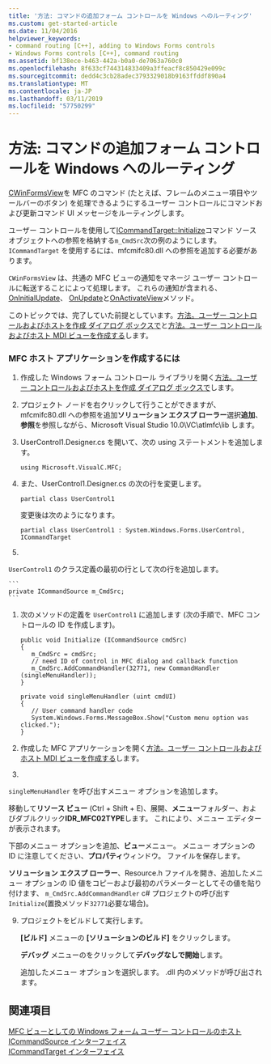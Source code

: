 ```yaml
---
title: '方法: コマンドの追加フォーム コントロールを Windows へのルーティング'
ms.custom: get-started-article
ms.date: 11/04/2016
helpviewer_keywords:
- command routing [C++], adding to Windows Forms controls
- Windows Forms controls [C++], command routing
ms.assetid: bf138ece-b463-442a-b0a0-de7063a760c0
ms.openlocfilehash: 8f633cf744314833409a3ffeacf8c850429e099c
ms.sourcegitcommit: dedd4c3cb28adec3793329018b9163ffddf890a4
ms.translationtype: MT
ms.contentlocale: ja-JP
ms.lasthandoff: 03/11/2019
ms.locfileid: "57750299"
---
```

# <a name="how-to-add-command-routing-to-the-windows-forms-control"></a>方法: コマンドの追加フォーム コントロールを Windows へのルーティング

[CWinFormsView](../mfc/reference/cwinformsview-class.md)を MFC のコマンド (たとえば、フレームのメニュー項目やツールバーのボタン) を処理できるようにするユーザー コントロールにコマンドおよび更新コマンド UI メッセージをルーティングします。

ユーザー コントロールを使用して[ICommandTarget::Initialize](../mfc/reference/icommandtarget-interface.md#initialize)コマンド ソース オブジェクトへの参照を格納する`m_CmdSrc`次の例のようにします。 
  `ICommandTarget` を使用するには、mfcmifc80.dll への参照を追加する必要があります。

`CWinFormsView` は、共通の MFC ビューの通知をマネージ ユーザー コントロールに転送することによって処理します。 これらの通知が含まれる、 [OnInitialUpdate](../mfc/reference/iview-interface.md#oninitialupdate)、 [OnUpdate](../mfc/reference/iview-interface.md#onupdate)と[OnActivateView](../mfc/reference/iview-interface.md#onactivateview)メソッド。

このトピックでは、完了していた前提としています。[方法。ユーザー コントロールおよびホストを作成 ダイアログ ボックスで](../dotnet/how-to-create-the-user-control-and-host-in-a-dialog-box.md)と[方法。ユーザー コントロールおよびホスト MDI ビューを作成する](../dotnet/how-to-create-the-user-control-and-host-mdi-view.md)します。

### <a name="to-create-the-mfc-host-application"></a>MFC ホスト アプリケーションを作成するには

1. 作成した Windows フォーム コントロール ライブラリを開く[方法。ユーザー コントロールおよびホストを作成 ダイアログ ボックスで](../dotnet/how-to-create-the-user-control-and-host-in-a-dialog-box.md)します。

1. プロジェクト ノードを右クリックして行うことができますが、mfcmifc80.dll への参照を追加**ソリューション エクスプ ローラー**選択**追加**、**参照**を参照しながら、Microsoft Visual Studio 10.0\VC\atlmfc\lib します。

1. UserControl1.Designer.cs を開いて、次の using ステートメントを追加します。

    ```
    using Microsoft.VisualC.MFC;
    ```

1. また、UserControl1.Designer.cs の次の行を変更します。

    ```
    partial class UserControl1
    ```

   変更後は次のようになります。

    ```
    partial class UserControl1 : System.Windows.Forms.UserControl, ICommandTarget
    ```

1. 
  `UserControl1` のクラス定義の最初の行として次の行を追加します。

    ```
    private ICommandSource m_CmdSrc;
    ```

1. 次のメソッドの定義を `UserControl1` に追加します (次の手順で、MFC コントロールの ID を作成します)。

    ```
    public void Initialize (ICommandSource cmdSrc)
    {
       m_CmdSrc = cmdSrc;
       // need ID of control in MFC dialog and callback function
       m_CmdSrc.AddCommandHandler(32771, new CommandHandler (singleMenuHandler));
    }

    private void singleMenuHandler (uint cmdUI)
    {
       // User command handler code
       System.Windows.Forms.MessageBox.Show("Custom menu option was clicked.");
    }
    ```

1. 作成した MFC アプリケーションを開く[方法。ユーザー コントロールおよびホスト MDI ビューを作成する](../dotnet/how-to-create-the-user-control-and-host-mdi-view.md)します。

1. 
  `singleMenuHandler` を呼び出すメニュー オプションを追加します。

   移動して**リソース ビュー** (Ctrl + Shift + E)、展開、**メニュー**フォルダー、およびダブルクリック**IDR_MFC02TYPE**します。 これにより、メニュー エディターが表示されます。

   下部のメニュー オプションを追加、**ビュー**メニュー。 メニュー オプションの ID に注意してください、**プロパティ**ウィンドウ。 ファイルを保存します。

   **ソリューション エクスプ ローラー**、Resource.h ファイルを開き、追加したメニュー オプションの ID 値をコピーおよび最初のパラメーターとしてその値を貼り付けます、 `m_CmdSrc.AddCommandHandler` c# プロジェクトの呼び出す`Initialize`(置換メソッド`32771`必要な場合)。

9. プロジェクトをビルドして実行します。

   **[ビルド]** メニューの **[ソリューションのビルド]** をクリックします。

   **デバッグ** メニューのをクリックして**デバッグなしで開始**します。

   追加したメニュー オプションを選択します。 .dll 内のメソッドが呼び出されます。

## <a name="see-also"></a>関連項目

[MFC ビューとしての Windows フォーム ユーザー コントロールのホスト](../dotnet/hosting-a-windows-forms-user-control-as-an-mfc-view.md)<br/>
[ICommandSource インターフェイス](../mfc/reference/icommandsource-interface.md)<br/>
[ICommandTarget インターフェイス](../mfc/reference/icommandtarget-interface.md)
